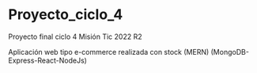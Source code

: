 # Proyecto_ciclo_4
Proyecto final ciclo 4 Misión Tic 2022 R2

Aplicación web tipo e-commerce realizada con stock (MERN) (MongoDB-Express-React-NodeJs)


